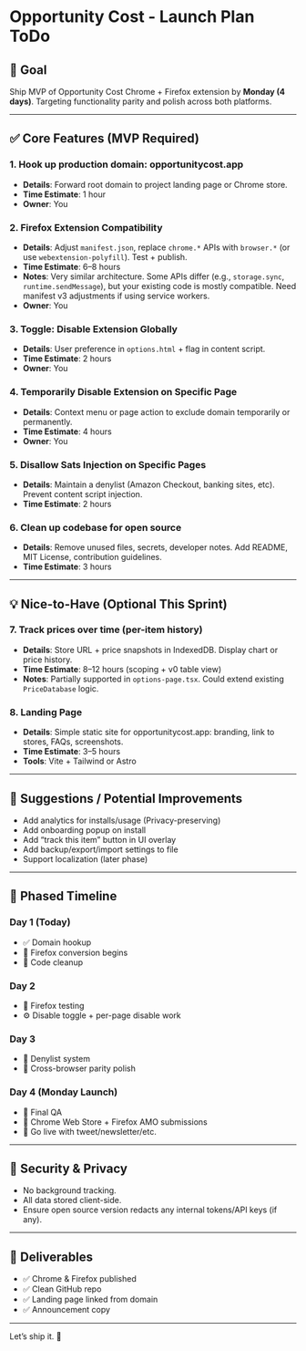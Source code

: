 # Opportunity Cost - Launch Plan ToDo

## 🎯 Goal

Ship MVP of Opportunity Cost Chrome + Firefox extension by **Monday (4 days)**. Targeting functionality parity and polish across both platforms.

---

## ✅ Core Features (MVP Required)

### 1. **Hook up production domain: opportunitycost.app**

- **Details**: Forward root domain to project landing page or Chrome store.
- **Time Estimate**: 1 hour
- **Owner**: You

### 2. **Firefox Extension Compatibility**

- **Details**: Adjust `manifest.json`, replace `chrome.*` APIs with `browser.*` (or use `webextension-polyfill`). Test + publish.
- **Time Estimate**: 6–8 hours
- **Notes**: Very similar architecture. Some APIs differ (e.g., `storage.sync`, `runtime.sendMessage`), but your existing code is mostly compatible. Need manifest v3 adjustments if using service workers.
- **Owner**: You

### 3. **Toggle: Disable Extension Globally**

- **Details**: User preference in `options.html` + flag in content script.
- **Time Estimate**: 2 hours
- **Owner**: You

### 4. **Temporarily Disable Extension on Specific Page**

- **Details**: Context menu or page action to exclude domain temporarily or permanently.
- **Time Estimate**: 4 hours
- **Owner**: You

### 5. **Disallow Sats Injection on Specific Pages**

- **Details**: Maintain a denylist (Amazon Checkout, banking sites, etc). Prevent content script injection.
- **Time Estimate**: 2 hours

### 6. **Clean up codebase for open source**

- **Details**: Remove unused files, secrets, developer notes. Add README, MIT License, contribution guidelines.
- **Time Estimate**: 3 hours

---

## 💡 Nice-to-Have (Optional This Sprint)

### 7. **Track prices over time (per-item history)**

- **Details**: Store URL + price snapshots in IndexedDB. Display chart or price history.
- **Time Estimate**: 8–12 hours (scoping + v0 table view)
- **Notes**: Partially supported in `options-page.tsx`. Could extend existing `PriceDatabase` logic.

### 8. **Landing Page**

- **Details**: Simple static site for opportunitycost.app: branding, link to stores, FAQs, screenshots.
- **Time Estimate**: 3–5 hours
- **Tools**: Vite + Tailwind or Astro

---

## 🧠 Suggestions / Potential Improvements

- Add analytics for installs/usage (Privacy-preserving)
- Add onboarding popup on install
- Add “track this item” button in UI overlay
- Add backup/export/import settings to file
- Support localization (later phase)

---

## 📅 Phased Timeline

### **Day 1 (Today)**

- ✅ Domain hookup
- 🔄 Firefox conversion begins
- 🧹 Code cleanup

### **Day 2**

- 🧪 Firefox testing
- ⚙️ Disable toggle + per-page disable work

### **Day 3**

- 🚫 Denylist system
- 🔁 Cross-browser parity polish

### **Day 4 (Monday Launch)**

- 🏁 Final QA
- 🛒 Chrome Web Store + Firefox AMO submissions
- 🚀 Go live with tweet/newsletter/etc.

---

## 🔐 Security & Privacy

- No background tracking.
- All data stored client-side.
- Ensure open source version redacts any internal tokens/API keys (if any).

---

## 🧾 Deliverables

- ✅ Chrome & Firefox published
- ✅ Clean GitHub repo
- ✅ Landing page linked from domain
- ✅ Announcement copy

---

Let’s ship it. 🧡
